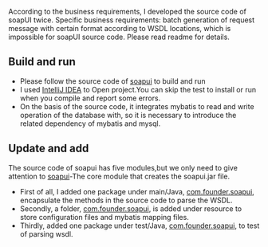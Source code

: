 According to the business requirements, I developed the source code of soapUI twice. Specific business requirements: batch generation of request message with certain format according to WSDL locations, which is impossible for soapUI source code. Please read readme for details.
## Build and run
* Please follow the source code of [soapui](https://github.com/SmartBear/soapui) to build and run
* I used [IntelliJ IDEA](https://www.jetbrains.com/idea/) to Open project.You can skip the test to install or run when you compile and report some errors.
* On the basis of the source code, it integrates mybatis to read and write operation of the database with, so it is necessary to introduce the related dependency of mybatis and mysql.
## Update and add
The source code of soapui has five modules,but we only need to give attention to [soapui](soapui)-The core module that creates the soapui.jar file.
* First of all, I added one package under main/Java, [com.founder.soapui](soapui/src/main/java/com/founder/soapui), encapsulate the methods in the source code to parse the WSDL.
* Secondly, a folder, [com.founder.soapui](soapui/src/main/resources/com.founder.soapui), is added under resource to store configuration files and mybatis mapping files.
* Thirdly, added one package under test/Java, [com.founder.soapui](soapui/src/test/java/com/founder/soapui), to test of parsing wsdl.

